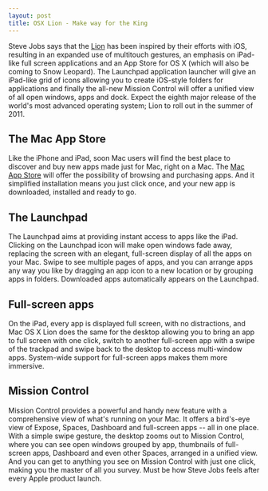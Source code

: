 ```yaml
---
layout: post
title: OSX Lion - Make way for the King
---
```


Steve Jobs says that the <a href="http://www.apple.com/macosx/lion/">Lion</a> has been inspired by their efforts with iOS, resulting in an expanded use of multitouch gestures, an emphasis on iPad-like full screen applications and an App Store for OS X (which will also be coming to Snow Leopard). The Launchpad application launcher will give an iPad-like grid of icons allowing you to create iOS-style folders for applications and finally the all-new Mission Control will offer a unified view of all open windows, apps and dock. Expect the eighth major release of the world's most advanced operating system; Lion to roll out in the summer of 2011.

## The Mac App Store

Like the iPhone and iPad, soon Mac users will find the best place to discover and buy new apps made just for Mac, right on a Mac. The <a href="http://www.apple.com/mac/app-store/">Mac App Store</a> will offer the possibility of browsing and purchasing apps. And it simplified installation means you just click once, and your new app is downloaded, installed and ready to go.

## The Launchpad

The Launchpad aims at providing instant access to apps like the iPad. Clicking on the Launchpad icon will make open windows fade away, replacing the screen with an elegant, full-screen display of all the apps on your Mac. Swipe to see multiple pages of apps, and you can arrange apps any way you like by dragging an app icon to a new location or by grouping apps in folders. Downloaded apps automatically appears on the Launchpad.

## Full-screen apps

On the iPad, every app is displayed full screen, with no distractions, and Mac OS X Lion does the same for the desktop allowing you to bring an app to full screen with one click, switch to another full-screen app with a swipe of the trackpad and swipe back to the desktop to access multi-window apps. System-wide support for full-screen apps makes them more immersive.

## Mission Control

Mission Control provides a powerful and handy new feature with a comprehensive view of what's running on your Mac. It offers a bird's-eye view of Expose, Spaces, Dashboard and full-screen apps -- all in one place. With a simple swipe gesture, the desktop zooms out to Mission Control, where you can see open windows grouped by app, thumbnails of full-screen apps, Dashboard and even other Spaces, arranged in a unified view. And you can get to anything you see on Mission Control with just one click, making you the master of all you survey. Must be how Steve Jobs feels after every Apple product launch.
